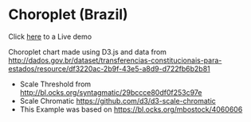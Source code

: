 # Choroplet (Brazil)

Click [here](https://marabesi.github.io/d3-visualization/choropleth-brazil/) to a Live demo

Choroplet chart made using D3.js and data from http://dados.gov.br/dataset/transferencias-constitucionais-para-estados/resource/df3220ac-2b9f-43e5-a8d9-d722fb6b2b81

* Scale Threshold from http://bl.ocks.org/syntagmatic/29bccce80df0f253c97e
* Scale Chromatic https://github.com/d3/d3-scale-chromatic
* This Example was based on https://bl.ocks.org/mbostock/4060606

